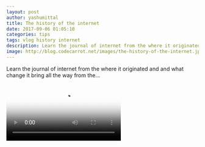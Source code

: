 ```yaml
---
layout: post
author: yashumittal
title: The history of the internet
date: 2017-09-06 01:05:10
categories: tips
tags: vlog history internet
description: Learn the journal of internet from the where it originated and what change it bring all the way from the...
image: http://blog.codecarrot.net/images/the-history-of-the-internet.jpg
---
```


Learn the journal of internet from the where it originated and and what change it bring all the way from the...

<video poster="http://blog.codecarrot.net/images/the-history-of-the-internet.jpg" controls>
  <source src="https://drive.google.com/uc?export=download&id=0Bwp42QWBIxjPQ2JLUHJMUmE3RVk" type="video/mp4">
</video>
